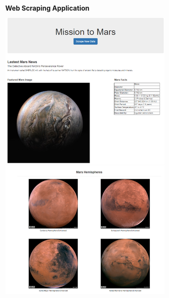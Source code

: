 ## Web Scraping Application

![](Missions_to_Mars/Images/top.png)
![](Missions_to_Mars/Images/bottom.png)

